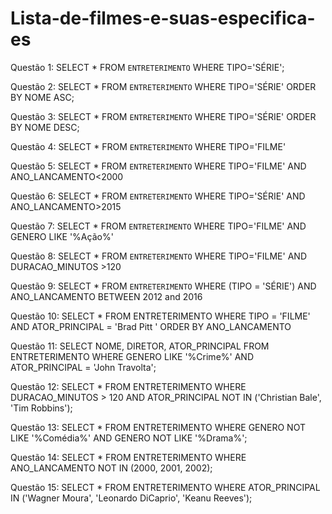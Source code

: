 # Lista-de-filmes-e-suas-especifica-es

Questão 1:
SELECT * FROM `ENTRETERIMENTO` WHERE TIPO='SÉRIE';

Questão 2:
SELECT * FROM `ENTRETERIMENTO` WHERE TIPO='SÉRIE' ORDER BY NOME ASC;

Questão 3:
SELECT * FROM `ENTRETERIMENTO` WHERE TIPO='SÉRIE' ORDER BY NOME DESC;

Questão 4:
SELECT * FROM `ENTRETERIMENTO` WHERE TIPO='FILME' 

Questão 5:
SELECT * FROM `ENTRETERIMENTO` WHERE TIPO='FILME' AND ANO_LANCAMENTO<2000 

Questão 6:
SELECT * FROM `ENTRETERIMENTO` WHERE TIPO='SÉRIE' AND ANO_LANCAMENTO>2015 

Questão 7:
SELECT * FROM `ENTRETERIMENTO` WHERE TIPO='FILME' AND GENERO LIKE '%Ação%' 

Questão 8:
SELECT * FROM `ENTRETERIMENTO` WHERE TIPO='FILME' AND DURACAO_MINUTOS >120 

Questão 9:
SELECT * FROM `ENTRETERIMENTO` WHERE (TIPO = 'SÉRIE') AND ANO_LANCAMENTO BETWEEN 2012 and 2016 

Questão 10:
SELECT * FROM ENTRETERIMENTO WHERE TIPO = 'FILME' AND ATOR_PRINCIPAL = 'Brad Pitt ' ORDER BY ANO_LANCAMENTO 

Questão 11:
SELECT NOME, DIRETOR, ATOR_PRINCIPAL FROM ENTRETERIMENTO WHERE GENERO LIKE '%Crime%' AND ATOR_PRINCIPAL = 'John Travolta';

Questão 12:
SELECT * FROM ENTRETERIMENTO WHERE DURACAO_MINUTOS > 120 AND ATOR_PRINCIPAL NOT IN ('Christian Bale', 'Tim Robbins');

Questão 13:
SELECT * FROM ENTRETERIMENTO WHERE GENERO NOT LIKE '%Comédia%' AND GENERO NOT LIKE '%Drama%';

Questão 14:
SELECT * FROM ENTRETERIMENTO WHERE ANO_LANCAMENTO NOT IN (2000, 2001, 2002);

Questão 15:
SELECT * FROM ENTRETERIMENTO WHERE ATOR_PRINCIPAL IN ('Wagner Moura', 'Leonardo DiCaprio', 'Keanu Reeves');
